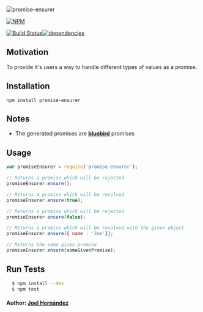 ![promise-ensurer](http://oi64.tinypic.com/10oe0ld.jpg)

[![NPM](https://nodei.co/npm/promise-ensurer.png?downloads=true&downloadRank=true&stars=true)](https://nodei.co/npm/promise-ensurer/)

[![Build Status](https://travis-ci.org/thefabulousdev/promise-ensurer.svg?branch=master)](https://travis-ci.org/thefabulousdev/promise-ensurer)[![dependencies](https://david-dm.org/thefabulousdev/promise-ensurer.svg)](https://david-dm.org/thefabulousdev/promise-ensurer)

## Motivation
To provide it's users a way to handle different types of values as a promise.

## Installation

    npm install promise-ensurer

## Notes
 - The generated promises are **[bluebird](http://bluebirdjs.com/)** promises 

## Usage

```js
var promiseEnsurer = require('promise-ensurer');

// Returns a promise which will be rejected
promiseEnsurer.ensure();

// Returns a promise which will be resolved
promiseEnsurer.ensure(true); 

// Returns a promise which will be rejected
promiseEnsurer.ensure(false);

// Returns a promise which will be resolved with the given object
promiseEnsurer.ensure({ name : 'Joe'});

// Returns the same given promise
promiseEnsurer.ensure(someGivenPromise);
```

## Run Tests

``` bash
  $ npm install --dev
  $ npm test
```

#### Author: [Joel Hernández](https://github.com/thefabulousdev)
